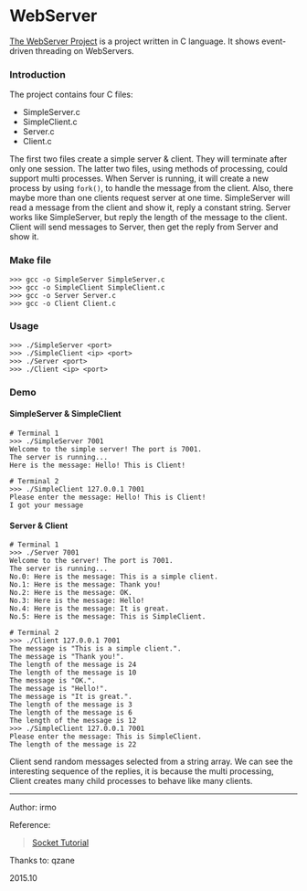 # WebServer

[The WebServer Project](https://github.com/irmowan/WebServer) is a project written in C language.
It shows event-driven threading on WebServers.
### Introduction
The project contains four C files:

- SimpleServer.c
- SimpleClient.c
- Server.c
- Client.c

The first two files create a simple server & client. They will terminate after only one session.
The latter two files, using methods of processing, could support multi processes.
When Server is running, it will create a new process by using `fork()`, to handle the message from the client. Also, there maybe more than one clients request server at one time.
SimpleServer will read a message from the client and show it, reply a constant string. Server works like SimpleServer, but reply the length of the message to the client. Client will send messages to Server, then get the reply from Server and show it.

### Make file
```
>>> gcc -o SimpleServer SimpleServer.c
>>> gcc -o SimpleClient SimpleClient.c
>>> gcc -o Server Server.c
>>> gcc -o Client Client.c
```
### Usage
```
>>> ./SimpleServer <port>
>>> ./SimpleClient <ip> <port>
>>> ./Server <port>
>>> ./Client <ip> <port>
```
### Demo
#### SimpleServer & SimpleClient
```
# Terminal 1
>>> ./SimpleServer 7001
Welcome to the simple server! The port is 7001.
The server is running...
Here is the message: Hello! This is Client!
```

```
# Terminal 2
>>> ./SimpleClient 127.0.0.1 7001
Please enter the message: Hello! This is Client!
I got your message
```
#### Server & Client
```
# Terminal 1
>>> ./Server 7001
Welcome to the server! The port is 7001.
The server is running...
No.0: Here is the message: This is a simple client.
No.1: Here is the message: Thank you!
No.2: Here is the message: OK.
No.3: Here is the message: Hello!
No.4: Here is the message: It is great.
No.5: Here is the message: This is SimpleClient.

```
```
# Terminal 2
>>> ./Client 127.0.0.1 7001
The message is "This is a simple client.".
The message is "Thank you!".
The length of the message is 24
The length of the message is 10
The message is "OK.".
The message is "Hello!".
The message is "It is great.".
The length of the message is 3
The length of the message is 6
The length of the message is 12
>>> ./SimpleClient 127.0.0.1 7001
Please enter the message: This is SimpleClient.
The length of the message is 22
```
Client send random messages selected from a string array.
We can see the interesting sequence of the replies, it is because the multi processing, Client creates many child processes to behave like many clients.

---

Author: irmo

Reference: 
> [Socket Tutorial](http://www.linuxhowtos.org/C_C++/socket.htm)

Thanks to: qzane

2015.10
